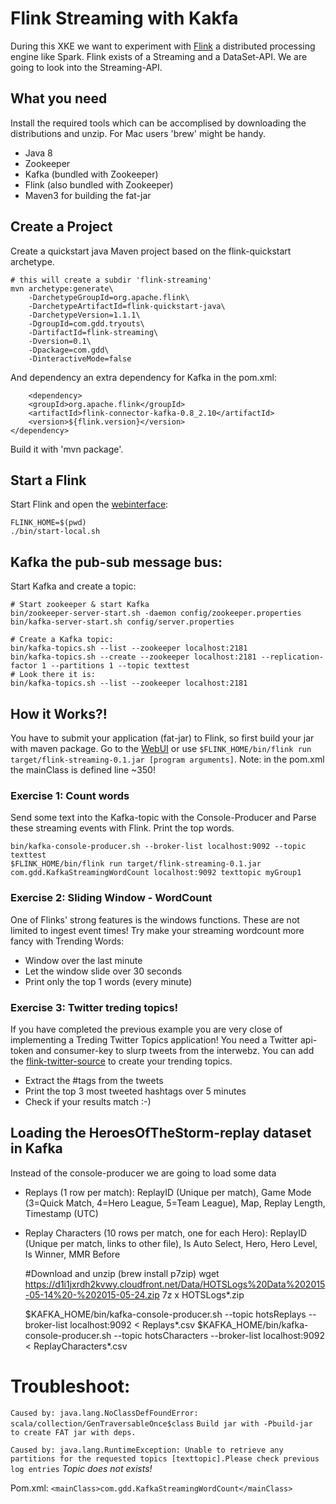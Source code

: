# Flink Streaming with Kakfa

During this XKE we want to experiment with [Flink](https://flink.apache.org/) a distributed processing engine like Spark.
Flink exists of a Streaming and a DataSet-API. We are going to look into the Streaming-API.

## What you need
Install the required tools which can be accomplised by downloading the distributions and unzip.
For Mac users 'brew' might be handy.

- Java 8
- Zookeeper
- Kafka (bundled with Zookeeper)
- Flink (also bundled with Zookeeper)
- Maven3 for building the fat-jar


## Create a Project
Create a quickstart java Maven project based on the flink-quickstart archetype.
 
    # this will create a subdir 'flink-streaming'
    mvn archetype:generate\
        -DarchetypeGroupId=org.apache.flink\
        -DarchetypeArtifactId=flink-quickstart-java\
        -DarchetypeVersion=1.1.1\
        -DgroupId=com.gdd.tryouts\
        -DartifactId=flink-streaming\
        -Dversion=0.1\
        -Dpackage=com.gdd\
        -DinteractiveMode=false

And dependency an extra dependency for Kafka in the pom.xml:

		<dependency>
        <groupId>org.apache.flink</groupId>
        <artifactId>flink-connector-kafka-0.8_2.10</artifactId>
        <version>${flink.version}</version>
    </dependency>

Build it with 'mvn package'.


## Start a Flink
Start Flink and open the [webinterface](http://localhost:8081/):
    
    FLINK_HOME=$(pwd)
    ./bin/start-local.sh

## Kafka the pub-sub message bus:
Start Kafka and create a topic:

    # Start zookeeper & start Kafka
    bin/zookeeper-server-start.sh -daemon config/zookeeper.properties
    bin/kafka-server-start.sh config/server.properties

    # Create a Kafka topic:
    bin/kafka-topics.sh --list --zookeeper localhost:2181
    bin/kafka-topics.sh --create --zookeeper localhost:2181 --replication-factor 1 --partitions 1 --topic texttest
    # Look there it is:
    bin/kafka-topics.sh --list --zookeeper localhost:2181

## How it Works?!
You have to submit your application (fat-jar) to Flink, so first build your jar with maven package.
Go to the [WebUI](http://localhost:8081/#/submit) or use `$FLINK_HOME/bin/flink run target/flink-streaming-0.1.jar [program arguments]`.
Note: in the pom.xml the mainClass is defined line ~350!


### Exercise 1: Count words
Send some text into the Kafka-topic with the Console-Producer and Parse these streaming events with Flink. Print the top words.


    bin/kafka-console-producer.sh --broker-list localhost:9092 --topic texttest
    $FLINK_HOME/bin/flink run target/flink-streaming-0.1.jar com.gdd.KafkaStreamingWordCount localhost:9092 texttopic myGroup1


### Exercise 2: Sliding Window - WordCount
One of Flinks' strong features is the windows functions. These are not limited to ingest event times!
Try make your streaming wordcount more fancy with Trending Words:

- Window over the last minute
- Let the window slide over 30 seconds
- Print only the top 1 words (every minute)


### Exercise 3: Twitter treding topics!
If you have completed the previous example you are very close of implementing a Treding Twitter Topics application!
You need a Twitter api-token and consumer-key to slurp tweets from the interwebz.
You can add the [flink-twitter-source](https://ci.apache.org/projects/flink/flink-docs-master/apis/streaming/connectors/twitter.html) to create your trending topics.

- Extract the #tags from the tweets
- Print the top 3 most tweeted hashtags over 5 minutes
- Check if your results match :-)


## Loading the HeroesOfTheStorm-replay dataset in Kafka
Instead of the console-producer we are going to load some data

- Replays (1 row per match): ReplayID (Unique per match), Game Mode (3=Quick Match, 4=Hero League, 5=Team League), Map, Replay Length, Timestamp (UTC)
- Replay Characters (10 rows per match, one for each Hero): ReplayID (Unique per match, links to other file), Is Auto Select, Hero, Hero Level, Is Winner, MMR Before


    #Download and unzip (brew install p7zip)
    wget https://d1i1jxrdh2kvwy.cloudfront.net/Data/HOTSLogs%20Data%202015-05-14%20-%202015-05-24.zip
    7z x HOTSLogs*.zip

    $KAFKA_HOME/bin/kafka-console-producer.sh --topic hotsReplays    --broker-list localhost:9092 < Replays*.csv
    $KAFKA_HOME/bin/kafka-console-producer.sh --topic hotsCharacters --broker-list localhost:9092 < ReplayCharacters*.csv


# Troubleshoot:

`Caused by: java.lang.NoClassDefFoundError: scala/collection/GenTraversableOnce$class`
`Build jar with -Pbuild-jar to create FAT jar with deps.`

`Caused by: java.lang.RuntimeException: Unable to retrieve any partitions for the requested topics [texttopic].Please check previous log entries`
_Topic does not exists!_

Pom.xml:
`<mainClass>com.gdd.KafkaStreamingWordCount</mainClass>`